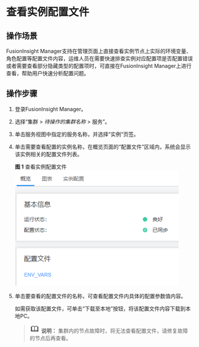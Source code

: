 # 查看实例配置文件<a name="admin_guide_000044"></a>

## 操作场景<a name="section27071538111420"></a>

FusionInsight Manager支持在管理页面上直接查看实例节点上实际的环境变量、角色配置等配置文件内容，运维人员在需要快速排查实例对应配置项是否配置错误或者需要查看部分隐藏类型的配置项时，可直接在FusionInsight Manager上进行查看，帮助用户快速分析配置问题。

## 操作步骤<a name="section1979454391414"></a>

1.  登录FusionInsight Manager。
2.  选择“集群 \>  _待操作的集群名称_  \> 服务”。
3.  单击服务视图中指定的服务名称，并选择“实例“页签。
4.  单击需要查看配置的实例名称，在概览页面的“配置文件”区域内，系统会显示该实例相关的配置文件列表。

    **图 1**  查看实例配置文件<a name="fig1736935981211"></a>  
    ![](figures/查看实例配置文件.png "查看实例配置文件")

5.  单击要查看的配置文件的名称，可查看配置文件内具体的配置参数值内容。

    如需获取该配置文件，可单击“下载至本地”按钮，将该配置文件内容下载到本地PC。

    >![](public_sys-resources/icon-note.gif) **说明：** 
    >集群内的节点故障时，将无法查看配置文件，请修复故障的节点后再查看。


